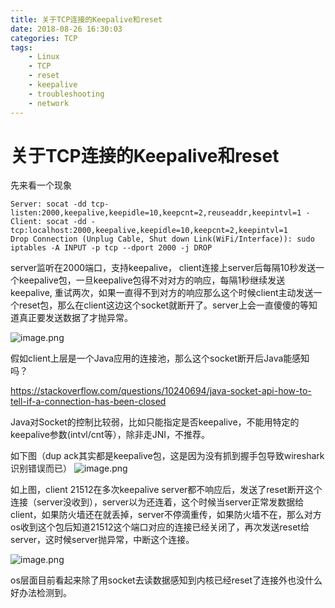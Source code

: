 ```yaml
---
title: 关于TCP连接的Keepalive和reset
date: 2018-08-26 16:30:03
categories: TCP
tags:
    - Linux
    - TCP
    - reset
    - keepalive
    - troubleshooting
    - network
---
```


# 关于TCP连接的Keepalive和reset

先来看一个现象

    Server: socat -dd tcp-listen:2000,keepalive,keepidle=10,keepcnt=2,reuseaddr,keepintvl=1 -
    Client: socat -dd - tcp:localhost:2000,keepalive,keepidle=10,keepcnt=2,keepintvl=1
    Drop Connection (Unplug Cable, Shut down Link(WiFi/Interface)): sudo iptables -A INPUT -p tcp --dport 2000 -j DROP

server监听在2000端口，支持keepalive， client连接上server后每隔10秒发送一个keepalive包，一旦keepalive包得不对对方的响应，每隔1秒继续发送keepalive, 重试两次，如果一直得不到对方的响应那么这个时候client主动发送一个reset包，那么在client这边这个socket就断开了。server上会一直傻傻的等知道真正要发送数据了才抛异常。


![image.png](http://ata2-img.cn-hangzhou.img-pub.aliyun-inc.com/90d1c4919d86764242ab726b4c69f006.png)

假如client上层是一个Java应用的连接池，那么这个socket断开后Java能感知吗？

https://stackoverflow.com/questions/10240694/java-socket-api-how-to-tell-if-a-connection-has-been-closed

Java对Socket的控制比较弱，比如只能指定是否keepalive，不能用特定的keepalive参数(intvl/cnt等），除非走JNI，不推荐。


如下图（dup ack其实都是keepalive包，这是因为没有抓到握手包导致wireshark识别错误而已）
![image.png](http://ata2-img.cn-hangzhou.img-pub.aliyun-inc.com/c2893e5ad89ee450c61a370ec7bf6f06.png)

如上图，client 21512在多次keepalive server都不响应后，发送了reset断开这个连接（server没收到），server以为还连着，这个时候当server正常发数据给client，如果防火墙还在就丢掉，server不停滴重传，如果防火墙不在，那么对方os收到这个包后知道21512这个端口对应的连接已经关闭了，再次发送reset给server，这时候server抛异常，中断这个连接。

![image.png](http://ata2-img.cn-hangzhou.img-pub.aliyun-inc.com/78427c329e72d526aa8908942409f092.png)

os层面目前看起来除了用socket去读数据感知到内核已经reset了连接外也没什么好办法检测到。